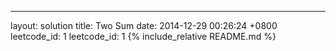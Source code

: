 ---
layout: solution
title: Two Sum
date: 2014-12-29 00:26:24 +0800
leetcode_id: 1
leetcode_id: 1
{% include_relative README.md %}

